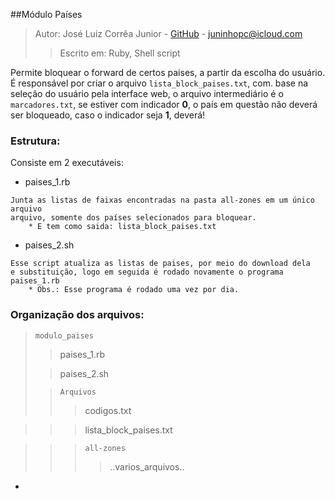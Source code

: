 ##Módulo Países

> Autor: José Luiz Corrêa Junior - [GitHub](https://github.com/juninhoojl) - <juninhopc@icloud.com>
> > Escrito em: Ruby, Shell script

Permite bloquear o forward de certos paises, a partir da escolha do usuário. É responsável por criar o arquivo `lista_block_paises.txt`, com. base na seleção do usuário pela interface web, o arquivo intermediário é o `marcadores.txt`, se estiver com indicador **0**, o país em questão não deverá ser bloqueado, caso o indicador seja **1**, deverá!

### Estrutura:
Consiste em 2 executáveis:

* paises_1.rb

```
Junta as listas de faixas encontradas na pasta all-zones em um único arquivo
arquivo, somente dos países selecionados para bloquear.
	* E tem como saida: lista_block_paises.txt
```

* paises_2.sh

```
Esse script atualiza as listas de paises, por meio do download dela
e substituição, logo em seguida é rodado novamente o programa paises_1.rb
	* Obs.: Esse programa é rodado uma vez por dia.
```

### Organização dos arquivos:

> `modulo_paises`
> 
>> paises_1.rb
> 
>> paises_2.sh
> 
>> `Arquivos`
>>> codigos.txt

>>> lista_block_paises.txt

>>> `all-zones`
>>>> ..varios_arquivos..


-